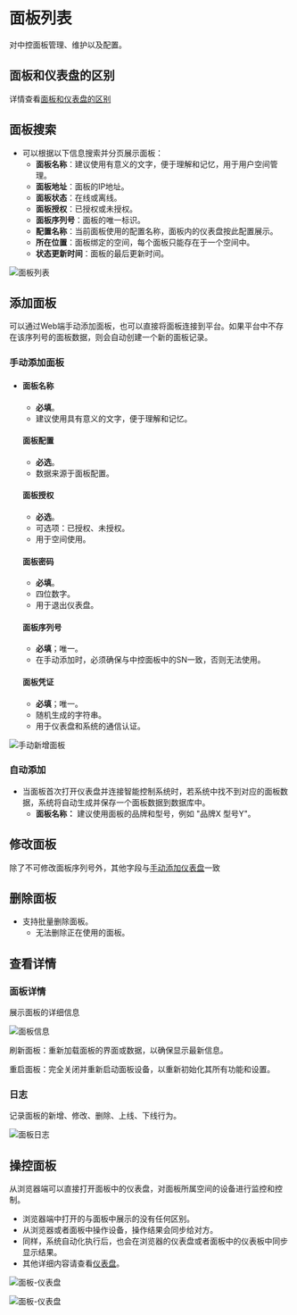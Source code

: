 # 面板列表

对中控面板管理、维护以及配置。

## 面板和仪表盘的区别
详情查看[面板和仪表盘的区别](../dashboard.md)

## 面板搜索
- 可以根据以下信息搜索并分页展示面板：
  - **面板名称**：建议使用有意义的文字，便于理解和记忆，用于用户空间管理。
  - **面板地址**：面板的IP地址。
  - **面板状态**：在线或离线。
  - **面板授权**：已授权或未授权。
  - **面板序列号**：面板的唯一标识。
  - **配置名称**：当前面板使用的配置名称，面板内的仪表盘按此配置展示。
  - **所在位置**：面板绑定的空间，每个面板只能存在于一个空间中。
  - **状态更新时间**：面板的最后更新时间。

![面板列表](../../.vuepress/public/static/images/panel/panel_page.png)



## 添加面板
​		可以通过Web端手动添加面板，也可以直接将面板连接到平台。如果平台中不存在该序列号的面板数据，则会自动创建一个新的面板记录。
### 手动添加面板
- #### 面板名称

  - **必填**。
  - 建议使用具有意义的文字，便于理解和记忆。

  #### 面板配置

  - **必选**。
  - 数据来源于面板配置。

  #### 面板授权

  - **必选**。
  - 可选项：已授权、未授权。
  - 用于空间使用。

  #### 面板密码

  - **必填**。
  - 四位数字。
  - 用于退出仪表盘。

  #### 面板序列号

  - **必填**；唯一。
  - 在手动添加时，必须确保与中控面板中的SN一致，否则无法使用。

  #### 面板凭证

  - **必填**；唯一。
  - 随机生成的字符串。
  - 用于仪表盘和系统的通信认证。


![手动新增面板](../../.vuepress/public/static/images/panel/panel_add.png)
### 自动添加
- 当面板首次打开仪表盘并连接智能控制系统时，若系统中找不到对应的面板数据，系统将自动生成并保存一个面板数据到数据库中。
  - **面板名称：** 建议使用面板的品牌和型号，例如 "品牌X 型号Y"。

## 修改面板
除了不可修改面板序列号外，其他字段与[手动添加仪表盘](#手动添加)一致
## 删除面板
- 支持批量删除面板。
  - 无法删除正在使用的面板。
## 查看详情
### 面板详情
展示面板的详细信息

![面板信息](../../.vuepress/public/static/images/panel/panel_detail.png)

刷新面板：重新加载面板的界面或数据，以确保显示最新信息。

重启面板：完全关闭并重新启动面板设备，以重新初始化其所有功能和设置。



### 日志
记录面板的新增、修改、删除、上线、下线行为。

![面板日志](../../.vuepress/public/static/images/panel/panel_log.png)



## 操控面板
从浏览器端可以直接打开面板中的仪表盘，对面板所属空间的设备进行监控和控制。
- 浏览器端中打开的与面板中展示的没有任何区别。
- 从浏览器或者面板中操作设备，操作结果会同步给对方。
- 同样，系统自动化执行后，也会在浏览器的仪表盘或者面板中的仪表板中同步显示结果。
- 其他详细内容请查看[仪表盘](../dashboard.md)。

![面板-仪表盘](../../.vuepress/public/static/images/panel/panel_dashboard_close.png)

![面板-仪表盘](../../.vuepress/public/static/images/panel/panel_dashboard_cj.png)